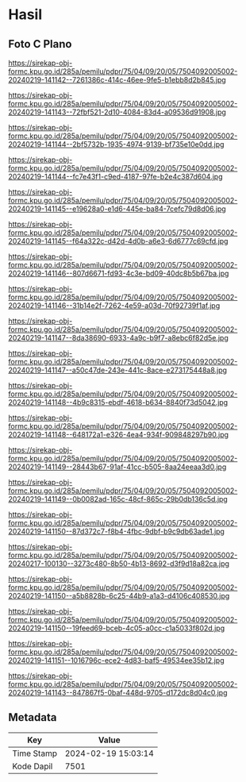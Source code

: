 # Hasil

## Foto C Plano

https://sirekap-obj-formc.kpu.go.id/285a/pemilu/pdpr/75/04/09/20/05/7504092005002-20240219-141142--7261386c-414c-46ee-9fe5-b1ebb8d2b845.jpg

https://sirekap-obj-formc.kpu.go.id/285a/pemilu/pdpr/75/04/09/20/05/7504092005002-20240219-141143--72fbf521-2d10-4084-83d4-a09536d91908.jpg

https://sirekap-obj-formc.kpu.go.id/285a/pemilu/pdpr/75/04/09/20/05/7504092005002-20240219-141144--2bf5732b-1935-4974-9139-bf735e10e0dd.jpg

https://sirekap-obj-formc.kpu.go.id/285a/pemilu/pdpr/75/04/09/20/05/7504092005002-20240219-141144--fc7e43f1-c9ed-4187-97fe-b2e4c387d604.jpg

https://sirekap-obj-formc.kpu.go.id/285a/pemilu/pdpr/75/04/09/20/05/7504092005002-20240219-141145--e19628a0-e1d6-445e-ba84-7cefc79d8d06.jpg

https://sirekap-obj-formc.kpu.go.id/285a/pemilu/pdpr/75/04/09/20/05/7504092005002-20240219-141145--f64a322c-d42d-4d0b-a6e3-6d6777c69cfd.jpg

https://sirekap-obj-formc.kpu.go.id/285a/pemilu/pdpr/75/04/09/20/05/7504092005002-20240219-141146--807d6671-fd93-4c3e-bd09-40dc8b5b67ba.jpg

https://sirekap-obj-formc.kpu.go.id/285a/pemilu/pdpr/75/04/09/20/05/7504092005002-20240219-141146--31b14e2f-7262-4e59-a03d-70f92739f1af.jpg

https://sirekap-obj-formc.kpu.go.id/285a/pemilu/pdpr/75/04/09/20/05/7504092005002-20240219-141147--8da38690-6933-4a9c-b9f7-a8ebc6f82d5e.jpg

https://sirekap-obj-formc.kpu.go.id/285a/pemilu/pdpr/75/04/09/20/05/7504092005002-20240219-141147--a50c47de-243e-441c-8ace-e273175448a8.jpg

https://sirekap-obj-formc.kpu.go.id/285a/pemilu/pdpr/75/04/09/20/05/7504092005002-20240219-141148--4b9c8315-ebdf-4618-b634-8840f73d5042.jpg

https://sirekap-obj-formc.kpu.go.id/285a/pemilu/pdpr/75/04/09/20/05/7504092005002-20240219-141148--648172a1-e326-4ea4-934f-909848297b90.jpg

https://sirekap-obj-formc.kpu.go.id/285a/pemilu/pdpr/75/04/09/20/05/7504092005002-20240219-141149--28443b67-91af-41cc-b505-8aa24eeaa3d0.jpg

https://sirekap-obj-formc.kpu.go.id/285a/pemilu/pdpr/75/04/09/20/05/7504092005002-20240219-141149--0b0082ad-165c-48cf-865c-29b0db136c5d.jpg

https://sirekap-obj-formc.kpu.go.id/285a/pemilu/pdpr/75/04/09/20/05/7504092005002-20240219-141150--87d372c7-f8b4-4fbc-9dbf-b9c9db63ade1.jpg

https://sirekap-obj-formc.kpu.go.id/285a/pemilu/pdpr/75/04/09/20/05/7504092005002-20240217-100130--3273c480-8b50-4b13-8692-d3f9d18a82ca.jpg

https://sirekap-obj-formc.kpu.go.id/285a/pemilu/pdpr/75/04/09/20/05/7504092005002-20240219-141150--a5b8828b-6c25-44b9-a1a3-d4106c408530.jpg

https://sirekap-obj-formc.kpu.go.id/285a/pemilu/pdpr/75/04/09/20/05/7504092005002-20240219-141150--19feed69-bceb-4c05-a0cc-c1a5033f802d.jpg

https://sirekap-obj-formc.kpu.go.id/285a/pemilu/pdpr/75/04/09/20/05/7504092005002-20240219-141151--1016796c-ece2-4d83-baf5-49534ee35b12.jpg

https://sirekap-obj-formc.kpu.go.id/285a/pemilu/pdpr/75/04/09/20/05/7504092005002-20240219-141143--847867f5-0baf-448d-9705-d172dc8d04c0.jpg


## Metadata

| Key        | Value               |
| ---------- | ------------------- |
| Time Stamp | 2024-02-19 15:03:14 |
| Kode Dapil | 7501                |



